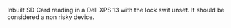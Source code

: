 Inbuilt SD Card reading in a Dell XPS 13 with the lock swit unset. It should be
considered a non risky device.
